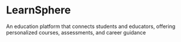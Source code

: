 # LearnSphere
An education platform that connects students and educators, offering personalized courses, assessments, and career guidance
